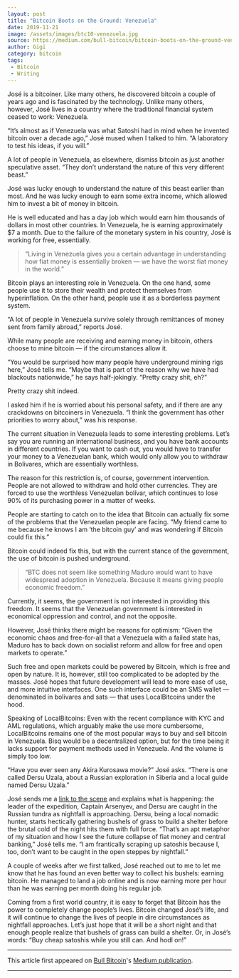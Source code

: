 ```yaml
---
layout: post
title: "Bitcoin Boots on the Ground: Venezuela"
date: 2019-11-21
image: /assets/images/btc10-venezuela.jpg
source: https://medium.com/bull-bitcoin/bitcoin-boots-on-the-ground-venezuela-7ee01f966eff
author: Gigi
category: bitcoin
tags:
 - Bitcoin
 - Writing
---
```


José is a bitcoiner. Like many others, he discovered bitcoin a couple of
years ago and is fascinated by the technology. Unlike many others,
however, José lives in a country where the traditional financial system
ceased to work: Venezuela.

“It’s almost as if Venezuela was what Satoshi had in mind when he
invented bitcoin over a decade ago,” José mused when I talked to him. “A
laboratory to test his ideas, if you will.”

A lot of people in Venezuela, as elsewhere, dismiss bitcoin as just
another speculative asset. “They don’t understand the nature of this
very different beast.”

José was lucky enough to understand the nature of this beast earlier
than most. And he was lucky enough to earn some extra income, which
allowed him to invest a bit of money in bitcoin.

He is well educated and has a day job which would earn him thousands of
dollars in most other countries. In Venezuela, he is earning
approximately $7 a month. Due to the failure of the monetary system in
his country, José is working for free, essentially.

> “Living in Venezuela gives you a certain advantage in understanding
> how fiat money is essentially broken — we have the worst fiat money in
> the world.”

Bitcoin plays an interesting role in Venezuela. On the one hand, some
people use it to store their wealth and protect themselves from
hyperinflation. On the other hand, people use it as a borderless payment
system.

“A lot of people in Venezuela survive solely through remittances of
money sent from family abroad,” reports José.

While many people are receiving and earning money in bitcoin, others
choose to mine bitcoin — if the circumstances allow it.

“You would be surprised how many people have underground mining rigs
here,” José tells me. “Maybe that is part of the reason why we have had
blackouts nationwide,” he says half-jokingly. “Pretty crazy shit, eh?”

Pretty crazy shit indeed.

I asked him if he is worried about his personal safety, and if there are
any crackdowns on bitcoiners in Venezuela. “I think the government has
other priorities to worry about,” was his response.

The current situation in Venezuela leads to some interesting problems.
Let’s say you are running an international business, and you have bank
accounts in different countries. If you want to cash out, you would have
to transfer your money to a Venezuelan bank, which would only allow you
to withdraw in Bolivares, which are essentially worthless.

The reason for this restriction is, of course, government intervention.
People are not allowed to withdraw and hold other currencies. They are
forced to use the worthless Venezuelan bolívar, which continues to lose
90% of its purchasing power in a matter of weeks.

People are starting to catch on to the idea that Bitcoin can actually
fix some of the problems that the Venezuelan people are facing. “My
friend came to me because he knows I am ‘the bitcoin guy’ and was
wondering if Bitcoin could fix this.”

Bitcoin could indeed fix this, but with the current stance of the
government, the use of bitcoin is pushed underground.

> “BTC does not seem like something Maduro would want to have widespread
> adoption in Venezuela. Because it means giving people economic
> freedom.”

Currently, it seems, the government is not interested in providing this
freedom. It seems that the Venezuelan government is interested in
economical oppression and control, and not the opposite.

However, José thinks there might be reasons for optimism: “Given the
economic chaos and free-for-all that a Venezuela with a failed state
has, Maduro has to back down on socialist reform and allow for free
and open markets to operate.”

Such free and open markets could be powered by Bitcoin, which is free
and open by nature. It is, however, still too complicated to be adopted
by the masses. José hopes that future development will lead to more ease
of use, and more intuitive interfaces. One such interface could be an
SMS wallet — denominated in bolivares and sats — that uses LocalBitcoins
under the hood.

Speaking of LocalBitcoins: Even with the recent compliance with KYC and
AML regulations, which arguably make the use more cumbersome,
LocalBitcoins remains one of the most popular ways to buy and sell
bitcoin in Venezuela. Bisq would be a decentralized option, but for the
time being it lacks support for payment methods used in Venezuela. And
the volume is simply too low.

“Have you ever seen any Akira Kurosawa movie?” José asks. “There is one
called Dersu Uzala, about a Russian exploration in Siberia and a local
guide named Dersu Uzala.”

José sends me a [link to the scene](https://youtu.be/zF5b11vIcZ0) and
explains what is happening: the leader of the expedition, Captain
Arsenyev, and Dersu are caught in the Russian tundra as nightfall is
approaching. Dersu, being a local nomadic hunter, starts hectically
gathering bushels of grass to build a shelter before the brutal cold of
the night hits them with full force. “That’s an apt metaphor of my
situation and how I see the future collapse of fiat money and central
banking,” José tells me. “I am frantically scraping up satoshis because
I, too, don’t want to be caught in the open steppes by nightfall.”

A couple of weeks after we first talked, José reached out to me to let
me know that he has found an even better way to collect his bushels:
earning bitcoin. He managed to land a job online and is now earning more
per hour than he was earning per month doing his regular job.

Coming from a first world country, it is easy to forget that Bitcoin has
the power to completely change people’s lives. Bitcoin changed José’s
life, and it will continue to change the lives of people in dire
circumstances as nightfall approaches. Let’s just hope that it will be a
short night and that enough people realize that bushels of grass can
build a shelter. Or, in José’s words: “Buy cheap satoshis while you
still can. And hodl on!”

---

This article first appeared on [Bull Bitcoin]'s [Medium publication].

---

<!-- Bull Bitcoin Links -->
[Bull Bitcoin]: https://bullbitcoin.com/
[Medium publication]: https://medium.com/bull-bitcoin
